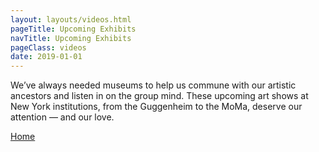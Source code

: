 ```yaml
---
layout: layouts/videos.html
pageTitle: Upcoming Exhibits
navTitle: Upcoming Exhibits
pageClass: videos
date: 2019-01-01
---
```


We’ve always needed museums to help us commune with our artistic ancestors and listen in on the group mind. These upcoming art shows at New York institutions, from the Guggenheim to the MoMa, deserve our attention — and our love.

[Home](/)
